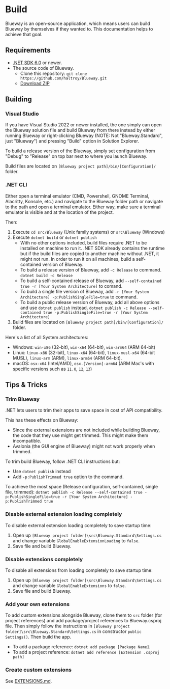 # Build

Blueway is an open-source application, which means users can build Blueway by themselves if they wanted to. This documentation helps to achieve that goal.

## Requirements

 - [.NET SDK 6.0](https://dotnet.microsoft.com/) or newer.
 - The source code of Blueway.
    - Clone this repository: `git clone https://github.com/haltroy/Blueway.git`
    - [Download ZIP](https://github.com/Haltroy/Blueway/archive/refs/heads/main.zip)


## Building

### Visual Studio

If you have Visual Studio 2022 or newer installed, the one simply can open the Blueway solution file and build Blueway from there instead by either running Blueway or right-clicking Blueway (NOTE: Not "Blueway.Standard", just "Blueway") and pressing "Build" option in Solution Explorer.

To build a release version of the Blueway, simply set configuration from "Debug" to "Release" on top bar next to where you launch Blueway.

Build files are located on `[Blueway project path]/bin/[Configuration]/` folder.

### .NET CLI

Either open a terminal emulator (CMD, Powershell, GNOME Terminal, Alacritty, Konsole, etc.) and navigate to the Blueway folder path or navigate to the path and open a terminal emulator. Either way, make sure a terminal emulator is visible and at the location of the project.

Then:

1. Execute `cd src/Blueway` (Unix family systems) or `src\Blueway` (Windows)
2. Execute `dotnet build` or `dotnet publish`
     - With no other options included, build files require .NET to be installed on machine to run it. .NET SDK already contains the runtime but if the build files are copied to another machine without .NET, it might not run. In order to run it on all machines, build a self-contained version of Blueway.
     - To build a release version of Blueway, add `-c Release` to command. `dotnet build -c Release`
     - To build a self-contained release of Blueway, add `--self-contained true -r [Your System Architecture]` to comand.
     - To build a single file version of Blueway, add `-r [Your System Architecture] -p:PublishSingleFile=true` to command.
     - To build a public release version of Blueway, add all above options and use `dotnet publish` instead. `dotnet publish -c Release --self-contained true -p:PublishSingleFile=true -r [Your System Architecture]`
3. Build files are located on `[Blueway project path]/bin/[Configuration]/` folder.

Here's a list of all System architectures:
 - Windows: `win-x86` (32-bit), `win-x64` (64-bit), `win-arm64` (ARM 64-bit)
 - Linux: `linux-x86` (32-bit), `linux-x64` (64-bit), `linux-musl-x64` (64-bit MUSL), `linux-arm` (ARM), `linux-arm64` (ARM 64-bit).
 - macOS: `osx-x64` (Intel/AMD), `osx.[Version]-arm64` (ARM Mac's with specific versions such as `11.0`, `12`, `13`)

## Tips & Tricks

### Trim Blueway

.NET lets users to trim their apps to save space in cost of API compatibility.

This has these effects on Blueway:
 - Since the external extensions are not included while building Blueway, the code that they use might get trimmed. This might make them incompatible.
 - Avalonia (the GUI engine of Blueway) might not work properly when trimmed.

To trim build Blueway, follow .NET CLI instructions but:
 - Use `dotnet publish` instead
 - Add `-p:PublishTrimmed true` option to the command.

To achieve the most space (Release configuration, self-contained, single file, trimmed): `dotnet publish -c Release --self-contained true -p:PublishSingleFile=true -r [Your System Architecture] -p:PublishTrimmed true`

### Disable external extension loading completely

To disable external extension loading completely to save startup time:

1. Open up `[Blueway project folder]\src\Blueway.Standard\Settings.cs` and change variable `GlobalEnableExtensionLoading` to `false`.
2. Save file and build Blueway.

### Disable extensions completely

To disable all extensions from loading completely to save startup time:

1. Open up `[Blueway project folder]\src\Blueway.Standard\Settings.cs` and change variable `GlobalEnableExtensions` to `false`.
2. Save file and build Blueway.

### Add your own extensions

To add custom extensions alongside Blueway, clone them to `src` folder (for project references) and add package/project references to Blueway.csproj file. Then simply follow the instructions in `[Blueway project folder]\src\Blueway.Standard\Settings.cs` in constructor `public Settings()`. Then build the app.

 - To add a package reference: `dotnet add package [Package Name]`.
 - To add a project reference: `dotnet add reference [Extension .csproj path]`

### Create custom extensions

See [EXTENSIONS.md](EXTENSIONS.md).